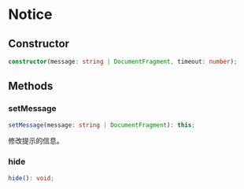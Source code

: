 <!--
 * @Author: haifeng.lu haifeng.lu@ly.com
 * @Date: 2022-08-23 11:37:51
 * @LastEditors: haifeng.lu
 * @LastEditTime: 2022-11-09 09:29:35
 * @Description: 
-->
# Notice

## Constructor

```ts
constructor(message: string | DocumentFragment, timeout: number);
```

## Methods

### setMessage

```ts
setMessage(message: string | DocumentFragment): this;
```

修改提示的信息。

### hide

```ts
hide(): void;
```
